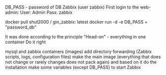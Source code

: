 DB_PASS - password of DB Zabbix (user zabbix) First login to the web-admin: User: Admin Pass: zabbix

docker pull shut2000 / gin_zabbix: latest docker run -d -e DB_PASS = "password_db"

It was done according to the principle "Head-on" - everything in one container Do it right

mysql and zabbix containers (images)
add directory forwarding (Zabbix scripts, logs, configuration files)
make the main image (everything that does not change or rarely changes does not pack again) and based on it do the installation
make some variables (except DB_PASS) to start Zabbix
